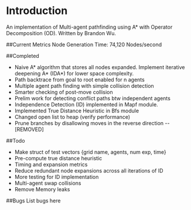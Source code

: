 # Introduction
An implementation of Multi-agent pathfinding using
A* with Operator Decomposition (OD). Written by Brandon Wu.

##Current Metrics
Node Generation Time:	74,120 Nodes/second

##Completed
* Naive A* algorithm that stores all nodes expanded. Implement iterative
deepening A* (IDA*) for lower space complexity.
* Path backtrace from goal to root enabled for n agents
* Multiple agent path finding with simple collision detection
* Smarter checking of post-move collision
* Prelim work for detecting conflict paths btw independent agents
* Independence Detection (ID) implemented in Mapf module. 
* Implemented True Distance Heuristic in Bfs module
* Changed open list to heap (verify performance)
* Prune branches by disallowing moves in the reverse direction -- [REMOVED]

##Todo
* Make struct of test vectors {grid name, agents, num exp, time}
* Pre-compute true distance heuristic
* Timing and expansion metrics
* Reduce redundant node expansions across all iterations of ID
* More testing for ID implementation
* Multi-agent swap collisions
* Remove Memory leaks

##Bugs
List bugs here
